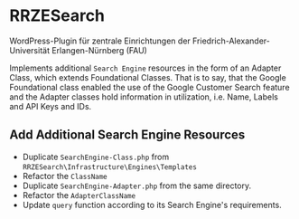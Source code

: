 # RRZESearch

WordPress-Plugin für zentrale Einrichtungen der Friedrich-Alexander-Universität Erlangen-Nürnberg (FAU)

Implements additional `Search Engine` resources in the form of an Adapter Class, which extends Foundational Classes. 
That is to say, that the Google Foundational class enabled the use of the Google Customer Search feature and the 
Adapter classes hold information in utilization, i.e. Name, Labels and API Keys and IDs.


## Add Additional Search Engine Resources
- Duplicate `SearchEngine-Class.php` from `RRZESearch\Infrastructure\Engines\Templates`
- Refactor the `ClassName`
- Duplicate `SearchEngine-Adapter.php` from the same directory.
- Refactor the `AdapterClassName`
- Update `query` function according to its Search Engine's requirements.
